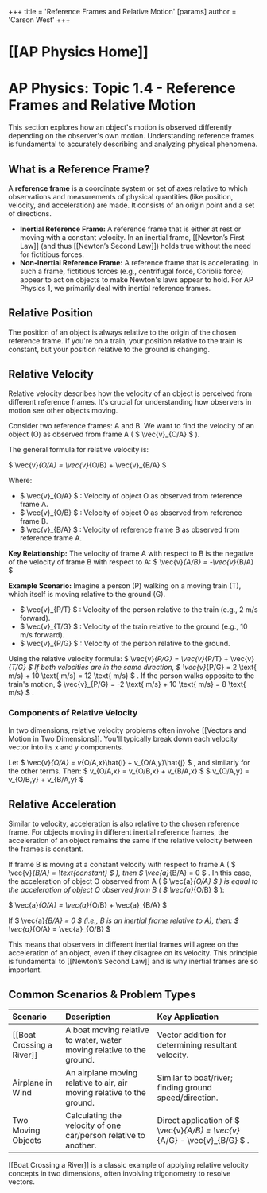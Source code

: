 +++
 title = 'Reference Frames and Relative Motion'
[params]
	author = 'Carson West'
+++
# [[AP Physics Home]]
# AP Physics: Topic 1.4 - Reference Frames and Relative Motion

This section explores how an object's motion is observed differently depending on the observer's own motion. Understanding reference frames is fundamental to accurately describing and analyzing physical phenomena.

## What is a Reference Frame?

A **reference frame** is a coordinate system or set of axes relative to which observations and measurements of physical quantities (like position, velocity, and acceleration) are made. It consists of an origin point and a set of directions.

*   **Inertial Reference Frame:** A reference frame that is either at rest or moving with a constant velocity. In an inertial frame, [[Newton’s First Law]] (and thus [[Newton’s Second Law]]) holds true without the need for fictitious forces.
*   **Non-Inertial Reference Frame:** A reference frame that is accelerating. In such a frame, fictitious forces (e.g., centrifugal force, Coriolis force) appear to act on objects to make Newton's laws appear to hold. For AP Physics 1, we primarily deal with inertial reference frames.

## Relative Position

The position of an object is always relative to the origin of the chosen reference frame. If you're on a train, your position relative to the train is constant, but your position relative to the ground is changing.

## Relative Velocity

Relative velocity describes how the velocity of an object is perceived from different reference frames. It's crucial for understanding how observers in motion see other objects moving.

Consider two reference frames: A and B. We want to find the velocity of an object (O) as observed from frame A ( $ \vec{v}_{O/A} $ ).

The general formula for relative velocity is:

 $ 
\vec{v}_{O/A} = \vec{v}_{O/B} + \vec{v}_{B/A}
 $ 

Where:
*    $ \vec{v}_{O/A} $ : Velocity of object O as observed from reference frame A.
*    $ \vec{v}_{O/B} $ : Velocity of object O as observed from reference frame B.
*    $ \vec{v}_{B/A} $ : Velocity of reference frame B as observed from reference frame A.

**Key Relationship:** The velocity of frame A with respect to B is the negative of the velocity of frame B with respect to A:
 $ 
\vec{v}_{A/B} = -\vec{v}_{B/A}
 $ 

**Example Scenario:**
Imagine a person (P) walking on a moving train (T), which itself is moving relative to the ground (G).
*    $ \vec{v}_{P/T} $ : Velocity of the person relative to the train (e.g., 2 m/s forward).
*    $ \vec{v}_{T/G} $ : Velocity of the train relative to the ground (e.g., 10 m/s forward).
*    $ \vec{v}_{P/G} $ : Velocity of the person relative to the ground.

Using the relative velocity formula:
 $ 
\vec{v}_{P/G} = \vec{v}_{P/T} + \vec{v}_{T/G}
 $ 
If both velocities are in the same direction,  $ \vec{v}_{P/G} = 2 \text{ m/s} + 10 \text{ m/s} = 12 \text{ m/s} $ .
If the person walks opposite to the train's motion,  $ \vec{v}_{P/G} = -2 \text{ m/s} + 10 \text{ m/s} = 8 \text{ m/s} $ .

### Components of Relative Velocity

In two dimensions, relative velocity problems often involve [[Vectors and Motion in Two Dimensions]]. You'll typically break down each velocity vector into its x and y components.

Let  $ \vec{v}_{O/A} = v_{O/A,x}\hat{i} + v_{O/A,y}\hat{j} $ , and similarly for the other terms.
Then:
 $ 
v_{O/A,x} = v_{O/B,x} + v_{B/A,x}
 $ 
 $ 
v_{O/A,y} = v_{O/B,y} + v_{B/A,y}
 $ 

## Relative Acceleration

Similar to velocity, acceleration is also relative to the chosen reference frame. For objects moving in different inertial reference frames, the acceleration of an object remains the same if the relative velocity between the frames is constant.

If frame B is moving at a constant velocity with respect to frame A ( $ \vec{v}_{B/A} = \text{constant} $ ), then  $ \vec{a}_{B/A} = 0 $ .
In this case, the acceleration of object O observed from A ( $ \vec{a}_{O/A} $ ) is equal to the acceleration of object O observed from B ( $ \vec{a}_{O/B} $ ):

 $ 
\vec{a}_{O/A} = \vec{a}_{O/B} + \vec{a}_{B/A}
 $ 

If  $ \vec{a}_{B/A} = 0 $  (i.e., B is an inertial frame relative to A), then:
 $ 
\vec{a}_{O/A} = \vec{a}_{O/B}
 $ 

This means that observers in different inertial frames will agree on the acceleration of an object, even if they disagree on its velocity. This principle is fundamental to [[Newton’s Second Law]] and is why inertial frames are so important.

## Common Scenarios & Problem Types

| Scenario                       | Description                                                                     | Key Application                                     |
| :----------------------------- | :------------------------------------------------------------------------------ | :-------------------------------------------------- |
| [[Boat Crossing a River]]      | A boat moving relative to water, water moving relative to the ground.             | Vector addition for determining resultant velocity. |
| Airplane in Wind               | An airplane moving relative to air, air moving relative to the ground.            | Similar to boat/river; finding ground speed/direction. |
| Two Moving Objects             | Calculating the velocity of one car/person relative to another.                 | Direct application of  $ \vec{v}_{A/B} = \vec{v}_{A/G} - \vec{v}_{B/G} $ . |

[[Boat Crossing a River]] is a classic example of applying relative velocity concepts in two dimensions, often involving trigonometry to resolve vectors.
